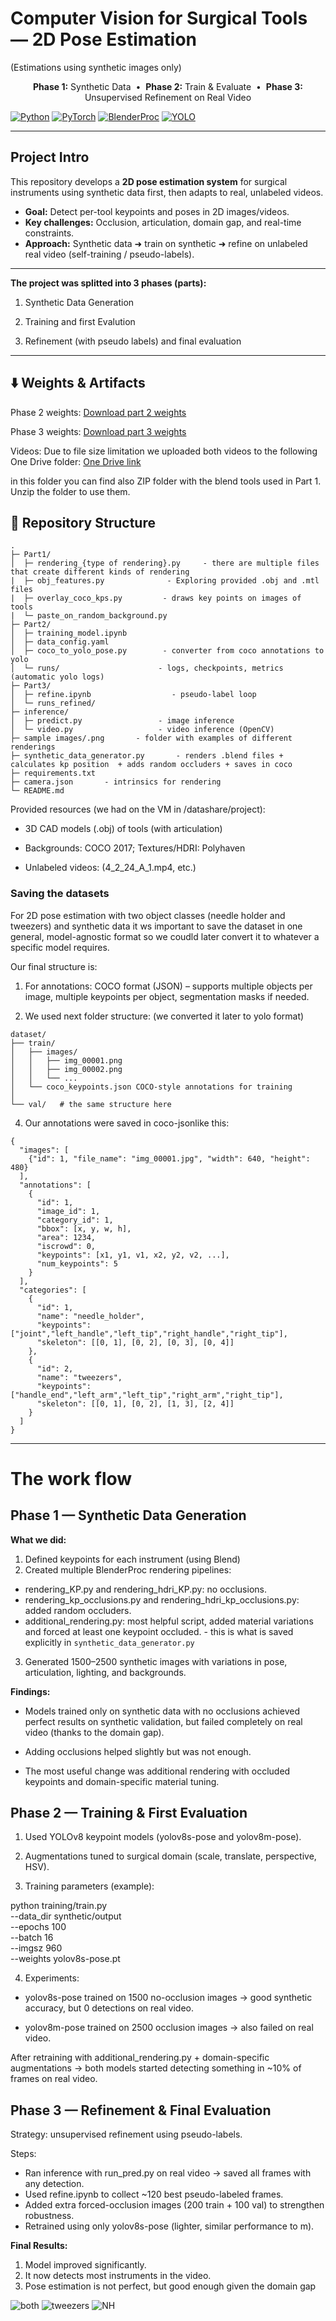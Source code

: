 # Computer Vision for Surgical Tools — 2D Pose Estimation 
(Estimations using synthetic images only)

<p align="center">
  <b>Phase 1:</b> Synthetic Data &nbsp;•&nbsp;
  <b>Phase 2:</b> Train & Evaluate &nbsp;•&nbsp;
  <b>Phase 3:</b> Unsupervised Refinement on Real Video
</p>

[![Python](https://img.shields.io/badge/Python-3.10+-blue.svg)]()
[![PyTorch](https://img.shields.io/badge/PyTorch-✔-orange.svg)]()
[![BlenderProc](https://img.shields.io/badge/BlenderProc-✔-brightgreen.svg)]()
[![YOLO](https://img.shields.io/badge/YOLOv8-pose-success.svg)]()

---

## Project Intro

This repository develops a **2D pose estimation system** for surgical instruments using synthetic data first, then adapts to real, unlabeled videos.

- **Goal:** Detect per-tool keypoints and poses in 2D images/videos.
- **Key challenges:** Occlusion, articulation, domain gap, and real-time constraints.
- **Approach:** Synthetic data ➜ train on synthetic ➜ refine on unlabeled real video (self-training / pseudo-labels).

---

**The project was splitted into 3 phases (parts):**
1. Synthetic Data Generation

2.  Training and first Evalution

3.  Refinement (with pseudo labels) and final evaluation

---
## ⬇️ Weights & Artifacts

Phase 2 weights: [Download part 2 weights](https://raw.githubusercontent.com/brarbrb/Synthetic-data/main/part2_best.pt)


Phase 3 weights: [Download part 3 weights](https://raw.githubusercontent.com/brarbrb/Synthetic-data/main/part3_best.pt)

Videos:
Due to file size limitation we uploaded both videos to the following One Drive folder:
[One Drive link](https://technionmail-my.sharepoint.com/:f:/g/personal/galavidar_campus_technion_ac_il/Eh-3eWUM5yhAuNl11KZu-Y4BLaKgtJOIW6KxJa1k71yN-w?e=yV6pUz)

in this folder you can find also ZIP folder with the blend tools used in Part 1. Unzip the folder to use them.

## 📁 Repository Structure 
```text
.
├─ Part1/                    
│  ├─ rendering_{type of rendering}.py     - there are multiple files that create different kinds of rendering
|  ├─ obj_features.py              - Exploring provided .obj and .mtl files
|  ├─ overlay_coco_kps.py         - draws key points on images of tools
|  └─ paste_on_random_background.py
├─ Part2/                      
│  ├─ training_model.ipynb 
│  ├─ data_config.yaml
│  ├─ coco_to_yolo_pose.py        - converter from coco annotations to yolo
│  └─ runs/                      - logs, checkpoints, metrics (automatic yolo logs) 
├─ Part3/                   
│  ├─ refine.ipynb                  - pseudo-label loop
│  └─ runs_refined/
├─ inference/
│  ├─ predict.py                 - image inference
│  └─ video.py                   - video inference (OpenCV)
├─ sample images/.png       - folder with examples of different renderings
├─ synthetic_data_generator.py       - renders .blend files + calculates kp position  + adds random occluders + saves in coco
├─ requirements.txt
├─ camera.json       - intrinsics for rendering
└─ README.md
```
Provided resources (we had on the VM in /datashare/project):

 - 3D CAD models (.obj) of tools (with articulation)

 - Backgrounds: COCO 2017; Textures/HDRI: Polyhaven

 - Unlabeled videos: (4_2_24_A_1.mp4, etc.)


### Saving the datasets
For 2D pose estimation with two object classes (needle holder and tweezers) and synthetic data it ws important to save the dataset in one general, model-agnostic format so we coudld later convert it to whatever a specific model requires.

Our final structure is: 
1. For annotations: COCO format (JSON) – supports multiple objects per image, multiple keypoints per object, segmentation masks if needed.

2. We used next folder structure: (we converted it later to yolo format) 
```
dataset/
├── train/
│   ├── images/
│   │   ├── img_00001.png
│   │   ├── img_00002.png
│   │   └── ...
│   └── coco_keypoints.json COCO-style annotations for training
│
└── val/   # the same structure here
```

4. Our annotations were saved in coco-jsonlike this: 
```
{
  "images": [
    {"id": 1, "file_name": "img_00001.jpg", "width": 640, "height": 480}
  ],
  "annotations": [
    {
      "id": 1,
      "image_id": 1,
      "category_id": 1,
      "bbox": [x, y, w, h],
      "area": 1234,
      "iscrowd": 0,
      "keypoints": [x1, y1, v1, x2, y2, v2, ...], 
      "num_keypoints": 5
    }
  ],
  "categories": [
    {
      "id": 1,
      "name": "needle_holder",
      "keypoints": ["joint","left_handle","left_tip","right_handle","right_tip"],
      "skeleton": [[0, 1], [0, 2], [0, 3], [0, 4]]   
    },
    {
      "id": 2,
      "name": "tweezers",
      "keypoints": ["handle_end","left_arm","left_tip","right_arm","right_tip"],
      "skeleton": [[0, 1], [0, 2], [1, 3], [2, 4]]
    }
  ]
}
```

---
# The work flow

## Phase 1 — Synthetic Data Generation

**What we did:**

 1. Defined keypoints for each instrument (using Blend)
 2. Created multiple BlenderProc rendering pipelines:
   - rendering_KP.py and rendering_hdri_KP.py: no occlusions.
   - rendering_kp_occlusions.py and rendering_hdri_kp_occlusions.py: added random occluders.
   - additional_rendering.py: most helpful script, added material variations and forced at least one keypoint occluded. - this is what is saved explicitly in `synthetic_data_generator.py` 

3. Generated 1500–2500 synthetic images with variations in pose, articulation, lighting, and backgrounds.

**Findings:**

- Models trained only on synthetic data with no occlusions achieved perfect results on synthetic validation, but failed completely on real video (thanks to the domain gap).

- Adding occlusions helped slightly but was not enough.

- The most useful change was additional rendering with occluded keypoints and domain-specific material tuning.

## Phase 2 — Training & First Evaluation

1. Used YOLOv8 keypoint models (yolov8s-pose and yolov8m-pose).

2. Augmentations tuned to surgical domain (scale, translate, perspective, HSV).

3. Training parameters (example):

python training/train.py \
  --data_dir synthetic/output \
  --epochs 100 \
  --batch 16 \
  --imgsz 960 \
  --weights yolov8s-pose.pt


4. Experiments:

 - yolov8s-pose trained on 1500 no-occlusion images → good synthetic accuracy, but 0 detections on real video.

 - yolov8m-pose trained on 2500 occlusion images → also failed on real video.

After retraining with additional_rendering.py + domain-specific augmentations →
both models started detecting something in ~10% of frames on real video. 

## Phase 3 — Refinement & Final Evaluation

Strategy: unsupervised refinement using pseudo-labels.

Steps:

- Ran inference with run_pred.py on real video → saved all frames with any detection.
- Used refine.ipynb to collect ~120 best pseudo-labeled frames.
- Added extra forced-occlusion images (200 train + 100 val) to strengthen robustness.
- Retrained using only yolov8s-pose (lighter, similar performance to m).

**Final Results:**
1. Model improved significantly.
2. It now detects most instruments in the video.
3. Pose estimation is not perfect, but good enough given the domain gap

![both](Part3/both_refined.png)
![tweezers](Part3/tweezers_refined.png)
![NH](Part3/needle_holder_refined.png)


